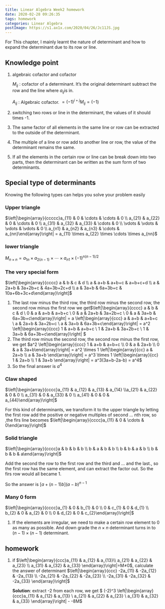 ```yaml
---
title: Linear Algebra Week2 homework
date: 2020-02-28 09:26:35
tags: homework
categories: Linear Algebra
postImage: https://s1.ax1x.com/2020/04/26/Jc11JS.jpg
---
```


For This chapter, I mainly learnt the nature of determinant and how to expand the determinant due to its row or line.

<!--more-->

## Knowledge point

1. algebraic cofactor and cofactor

   $M_{ij}$ : cofactor of a determinant. It’s the original determinant subtract the row and the line where $a_{ij}$is in.

   $A_{ij}$ : Algebraic cofactor. $=(−1)^{i+j}M_{ij}=(−1$)

2. switching two rows or line in the determinant, the values of it should times -1.

3. The same factor of all elements in the same line or row can be extracted to the outside of the determinant.

4. The multiple of a line or row add to another line or row, the value of the determinant remains the same.

5. If all the elements in the certain row or line can be break down into two parts, then the determinant can be written as the sum form of two determinants.

## Special type of determinants

Knowing the following types can helps you solve your problem easily

### Upper triangle

$\left|\begin{array}{ccccc}a_{11} & 0 & \cdots  & \cdots & 0 \\ a_{21} & a_{22} & 0 & \cdots & 0 \\ a_{31} & a_{32} & a_{33} & \cdots & 0 \\ \vdots & \vdots & \vdots & \vdots & 0 \\ a_{n1} & a_{n2} & a_{n3} & \cdots & a_{nn}\end{array}\right| = a_{11} \times a_{22} \times \cdots \times a_{nn}$

### lower triangle

$M_{n \times n}=a_{1 n} \times a_{2(n-1)} \times \cdots \times a_{n 1} \times(-1)^{n(n-1) / 2}$

### The very special form

$\left[\begin{array}{cccc} a & b & c  & d \\ a & a+b & a+b+c & a+b+c+d \\ a & 2a+b & 3a+2b+c & 4a+3b+2c+d \\ a & 3a+b & 6a+3b+c & 10a+6b+3c+d\end{array}\right]$

1. The last row minus the third row, the third row minus the second row, the second row minus the first row we get$\left|\begin{array}{cccc} a & b & c & d \\ 0 & a & a+b & a+b+c \\ 0 & a & 2a+b & 3a+2b+c \\ 0 & a & 3a+b & 6a+3b+c\end{array}\right| = a \left|\begin{array}{ccc} a & a+b & a+b+c \\  a & 2a+b & 3a+2b+c \\ a & 3a+b & 6a+3b+c\end{array}\right| = a^2 \left|\begin{array}{ccc} 1 & a+b & a+b+c \\  1 & 2a+b & 3a+2b+c \\ 1 & 3a+b & 6a+3b+c\end{array}\right| $
2. The third row minus the second row, the second row minus the first row, we get $a^2 \left|\begin{array}{ccc} 1 & a+b & a+b+c \\  0 & a & 2a+b \\ 0 & a & 3a+b\end{array}\right| = a^2 \times 1 \left|\begin{array}{cc} a & 2a+b \\ a & 3a+b \end{array}\right| = a^3 \times 1 \left|\begin{array}{cc} 1 & 2a+b \\ 1 & 3a+b \end{array}\right| = a^3(3a+b-2a-b) = a^4$
3. So the final answer is $a^4$

### Claw shaped

$\left|\begin{array}{cccc}a_{11} & a_{12} & a_{13}  & a_{14} \\a_{21} & a_{22} & 0 & 0 \\ a_{31} & 0 & a_{33} & 0 \\ a_{41} & 0 & 0 & a_{44}\end{array}\right|$

For this kind of determinants, we transform it to the upper triangle by letting the first row add the positive or negative multiples of second … nth row, so ,the firs line becomes $\left|\begin{array}{cccc}a_{11} & 0 & \cdots & 0\end{array}\right|$

### Solid triangle

$\left|\begin{array}{cccc}a & b & b  & b \\ b & a & b & b \\ b & b & a & b \\ b & b & b & a\end{array}\right|$

Add the second the row to the first row and the third and … and the last., so the first row has the same element, and can extract the factor out. So the firs row would all became 1.

So the answer is $[ a+(n−1)b] (a−b)^{n−1}$

### Many 0 form

$\left|\begin{array}{cccc}a_{1} & 0 & b_{1}  & 0 \\ 0 & c_{1} & 0 & d_{1} \\ b_{2} & 0 & a_{2} & 0 \\ 0 & d_{2} & 0 & c_{2}\end{array}\right|$

1. If the elements are irregular, we need to make a certain row element to 0 as many as possible. And down grade the $n×n$ determinant turns in to $(n−1)×(n−1)$ determinant.

## homework

1. if $\left|\begin{array}{ccc}a_{11} & a_{12} & a_{13}\\ a_{21} & a_{22} & a_{23} \\ a_{31} & a_{32} & a_{33} \end{array}\right|=M≠0$, calculate the answer of determinant $\left|\begin{array}{ccc} -2a_{11} & -2a_{12} & -2a_{13} \\ -2a_{21} & -2a_{22} & -2a_{23} \\ -2a_{31} & -2a_{32} & -2a_{33} \end{array}\right|$

   **Solution**: extract -2 from each row, we get $ (-2)^3 \left|\begin{array}{ccc}a_{11} & a_{12} & a_{13} \\ a_{21} & a_{22} & a_{23} \\ a_{31} & a_{32} & a_{33} \end{array}\right| - -8M$